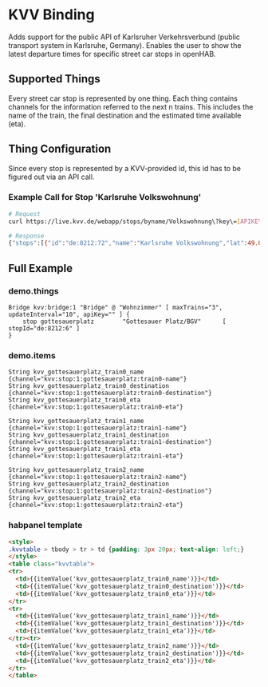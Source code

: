 # KVV Binding

Adds support for the public API of Karlsruher Verkehrsverbund (public transport system in Karlsruhe, Germany).
Enables the user to show the latest departure times for specific street car stops in openHAB.

## Supported Things

Every street car stop is represented by one thing. Each thing contains channels for the information referred to the next n trains.
This includes the name of the train, the final destination and the estimated time available (eta).

## Thing Configuration

Since every stop is represented by a KVV-provided id, this id has to be figured out via an API call.

### Example Call for Stop 'Karlsruhe Volkswohnung'

```bash
# Request
curl https://live.kvv.de/webapp/stops/byname/Volkswohnung\?key\=[APIKEY]

# Response
{"stops":[{"id":"de:8212:72","name":"Karlsruhe Volkswohnung","lat":49.00381654,"lon":8.40393026}]}
```

## Full Example

### demo.things

```things
Bridge kvv:bridge:1 "Bridge" @ "Wohnzimmer" [ maxTrains="3", updateInterval="10", apiKey="" ] {
    stop gottesauerplatz        "Gottesauer Platz/BGV"      [ stopId="de:8212:6" ]
}
```

### demo.items

```items
String kvv_gottesauerplatz_train0_name          {channel="kvv:stop:1:gottesauerplatz:train0-name"}
String kvv_gottesauerplatz_train0_destination   {channel="kvv:stop:1:gottesauerplatz:train0-destination"}
String kvv_gottesauerplatz_train0_eta           {channel="kvv:stop:1:gottesauerplatz:train0-eta"}

String kvv_gottesauerplatz_train1_name          {channel="kvv:stop:1:gottesauerplatz:train1-name"}
String kvv_gottesauerplatz_train1_destination   {channel="kvv:stop:1:gottesauerplatz:train1-destination"}
String kvv_gottesauerplatz_train1_eta           {channel="kvv:stop:1:gottesauerplatz:train1-eta"}

String kvv_gottesauerplatz_train2_name          {channel="kvv:stop:1:gottesauerplatz:train2-name"}
String kvv_gottesauerplatz_train2_destination   {channel="kvv:stop:1:gottesauerplatz:train2-destination"}
String kvv_gottesauerplatz_train2_eta           {channel="kvv:stop:1:gottesauerplatz:train2-eta"}
```

### habpanel template

```html
<style>
.kvvtable > tbody > tr > td {padding: 3px 20px; text-align: left;}
</style>
<table class="kvvtable">
<tr>
  <td>{{itemValue('kvv_gottesauerplatz_train0_name')}}</td>
  <td>{{itemValue('kvv_gottesauerplatz_train0_destination')}}</td>
  <td>{{itemValue('kvv_gottesauerplatz_train0_eta')}}</td>
</tr>
<tr>
  <td>{{itemValue('kvv_gottesauerplatz_train1_name')}}</td>
  <td>{{itemValue('kvv_gottesauerplatz_train1_destination')}}</td>
  <td>{{itemValue('kvv_gottesauerplatz_train1_eta')}}</td>
</tr><tr>
  <td>{{itemValue('kvv_gottesauerplatz_train2_name')}}</td>
  <td>{{itemValue('kvv_gottesauerplatz_train2_destination')}}</td>
  <td>{{itemValue('kvv_gottesauerplatz_train2_eta')}}</td>
</tr>
</table>
```
